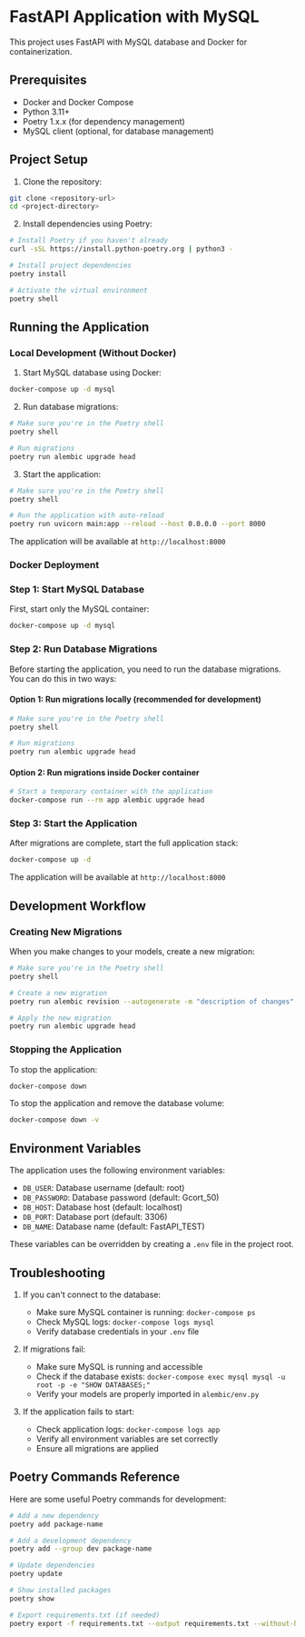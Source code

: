 # FastAPI Application with MySQL

This project uses FastAPI with MySQL database and Docker for containerization.

## Prerequisites

- Docker and Docker Compose
- Python 3.11+
- Poetry 1.x.x (for dependency management)
- MySQL client (optional, for database management)

## Project Setup

1. Clone the repository:

```bash
git clone <repository-url>
cd <project-directory>
```

2. Install dependencies using Poetry:

```bash
# Install Poetry if you haven't already
curl -sSL https://install.python-poetry.org | python3 -

# Install project dependencies
poetry install

# Activate the virtual environment
poetry shell
```

## Running the Application

### Local Development (Without Docker)

1. Start MySQL database using Docker:

```bash
docker-compose up -d mysql
```

2. Run database migrations:

```bash
# Make sure you're in the Poetry shell
poetry shell

# Run migrations
poetry run alembic upgrade head
```

3. Start the application:

```bash
# Make sure you're in the Poetry shell
poetry shell

# Run the application with auto-reload
poetry run uvicorn main:app --reload --host 0.0.0.0 --port 8000
```

The application will be available at `http://localhost:8000`

### Docker Deployment

### Step 1: Start MySQL Database

First, start only the MySQL container:

```bash
docker-compose up -d mysql
```

### Step 2: Run Database Migrations

Before starting the application, you need to run the database migrations. You can do this in two ways:

#### Option 1: Run migrations locally (recommended for development)

```bash
# Make sure you're in the Poetry shell
poetry shell

# Run migrations
poetry run alembic upgrade head
```

#### Option 2: Run migrations inside Docker container

```bash
# Start a temporary container with the application
docker-compose run --rm app alembic upgrade head
```

### Step 3: Start the Application

After migrations are complete, start the full application stack:

```bash
docker-compose up -d
```

The application will be available at `http://localhost:8000`

## Development Workflow

### Creating New Migrations

When you make changes to your models, create a new migration:

```bash
# Make sure you're in the Poetry shell
poetry shell

# Create a new migration
poetry run alembic revision --autogenerate -m "description of changes"

# Apply the new migration
poetry run alembic upgrade head
```

### Stopping the Application

To stop the application:

```bash
docker-compose down
```

To stop the application and remove the database volume:

```bash
docker-compose down -v
```

## Environment Variables

The application uses the following environment variables:

- `DB_USER`: Database username (default: root)
- `DB_PASSWORD`: Database password (default: Gcort_50)
- `DB_HOST`: Database host (default: localhost)
- `DB_PORT`: Database port (default: 3306)
- `DB_NAME`: Database name (default: FastAPI_TEST)

These variables can be overridden by creating a `.env` file in the project root.

## Troubleshooting

1. If you can't connect to the database:

   - Make sure MySQL container is running: `docker-compose ps`
   - Check MySQL logs: `docker-compose logs mysql`
   - Verify database credentials in your `.env` file

2. If migrations fail:

   - Make sure MySQL is running and accessible
   - Check if the database exists: `docker-compose exec mysql mysql -u root -p -e "SHOW DATABASES;"`
   - Verify your models are properly imported in `alembic/env.py`

3. If the application fails to start:
   - Check application logs: `docker-compose logs app`
   - Verify all environment variables are set correctly
   - Ensure all migrations are applied

## Poetry Commands Reference

Here are some useful Poetry commands for development:

```bash
# Add a new dependency
poetry add package-name

# Add a development dependency
poetry add --group dev package-name

# Update dependencies
poetry update

# Show installed packages
poetry show

# Export requirements.txt (if needed)
poetry export -f requirements.txt --output requirements.txt --without-hashes
```
